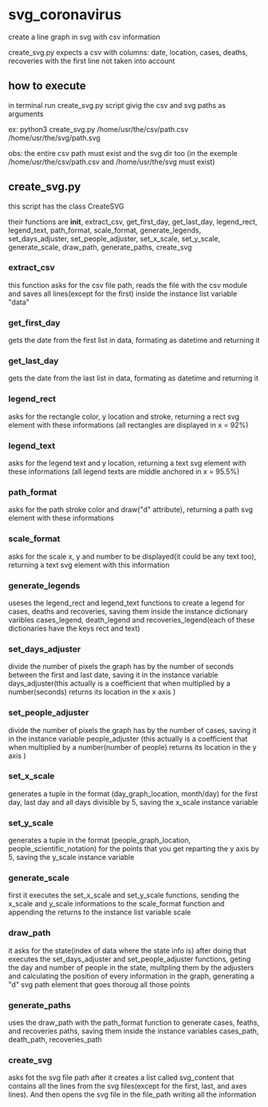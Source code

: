 # svg_coronavirus
create a line graph in svg with csv information

create_svg.py expects a csv with columns:
date, location, cases, deaths, recoveries
with the first line not taken into account

## how to execute
in terminal run create_svg.py script givig the csv and svg paths as arguments

ex: python3 create_svg.py /home/usr/the/csv/path.csv /home/usr/the/svg/path.svg

obs: the entire csv path must exist and the svg dir too (in the exemple /home/usr/the/csv/path.csv and /home/usr/the/svg must exist)


## create_svg.py
this script has the class CreateSVG

their functions are __init__, extract_csv, get_first_day, get_last_day, legend_rect, legend_text, path_format, scale_format, generate_legends, set_days_adjuster, set_people_adjuster, set_x_scale, set_y_scale, generate_scale, draw_path, generate_paths, create_svg

### extract_csv
this function asks for the csv file path, reads the file with the csv module and saves all lines(except for the first) inside the instance list variable "data"

### get_first_day
gets the date from the first list in data, formating as datetime and returning it

### get_last_day
gets the date from the last list in data, formating as datetime and returning it

### legend_rect
asks for the rectangle color, y location and stroke, returning a rect svg element with these informations (all rectangles are displayed in x = 92%)

### legend_text
asks for the legend text and y location, returning a text svg element with these informations (all legend texts are middle anchored in x = 95.5%)

### path_format
asks for the path stroke color and draw("d" attribute), returning a path svg element with these informations

### scale_format
asks for the scale x, y and number to be displayed(it could be any text too), returning a text svg element with this information

### generate_legends
useses the legend_rect and legend_text functions to create a legend for cases, deaths and recoveries, saving them inside the instance dictionary varibles cases_legend, death_legend and recoveries_legend(each of these dictionaries have the keys rect and text)

### set_days_adjuster
divide the number of pixels the graph has by the number of seconds between the first and last date, saving it in the instance variable days_adjuster(this actually is a coefficient that when multiplied by a number(seconds) returns its location in the x axis )

### set_people_adjuster
divide the number of pixels the graph has by the number of cases, saving it in the instance variable people_adjuster (this actually is a coefficient that when multiplied by a number(number of people) returns its location in the y axis )

### set_x_scale
generates a tuple in the format (day_graph_location, month/day) for the first day, last day and all days divisible by 5, saving the x_scale instance variable

### set_y_scale
generates a tuple in the format (people_graph_location, people_scientific_notation) for the points that you get reparting the y axis by 5, saving the y_scale instance variable

### generate_scale
first it executes the set_x_scale and set_y_scale functions, sending the x_scale and y_scale informations to the scale_format function and appending the returns to the instance list variable scale

### draw_path
it asks for the state(index of data where the state info is)
after doing that executes the set_days_adjuster and set_people_adjuster functions, geting the day and number of people in the state, multpling them by the adjusters and calculating the position of every information in the graph, generating a "d" svg path element that goes thoroug all those points

### generate_paths
uses the draw_path with the path_format function to generate cases, feaths, and recoveries paths, saving them inside the instance variables cases_path, death_path, recoveries_path

### create_svg
asks fot the svg file path
after it creates a list called svg_content that contains all the lines from the svg files(except for the first, last, and axes lines).
And then opens the svg file in the file_path writing all the information
